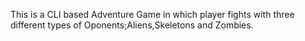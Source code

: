 This is a CLI based Adventure Game in which player fights with three different types of Oponents;Aliens,Skeletons and Zombies.
